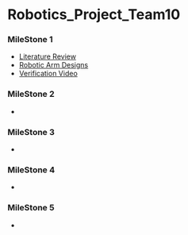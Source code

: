 # Robotics_Project_Team10
### MileStone 1
- [Literature Review](/“Team10_Milestone%2001/Literature%20Review%20ROBOTICS.pdf)
- [Robotic Arm Designs](/“Team10_Milestone%2001/Robotic%20Arms/)
- [Verification Video](/“Team10_Milestone%2001/Video.rar)
### MileStone 2
-

### MileStone 3
-

### MileStone 4
-

### MileStone 5
-